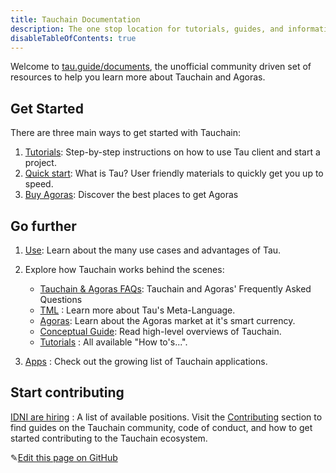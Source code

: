 ```yaml
---
title: Tauchain Documentation
description: The one stop location for tutorials, guides, and information about Tauchain and Agoras
disableTableOfContents: true
---
```


Welcome to [tau.guide/documents](tau.guide/documents), the unofficial community driven set of resources to help you learn more about 
Tauchain and Agoras.

## Get Started

There are three main ways to get started with Tauchain:

1. [Tutorials](/docs/tutorials/index.md): Step-by-step instructions on how to use Tau client and start a project.
2. [Quick start](/docs/quick-start.md): What is Tau? User friendly materials to quickly get you up to speed.  
3. [Buy Agoras](/docs/Tutorials/step-by-step-guide-how-to-buy-agoras.md): Discover the best places to get Agoras

## Go further

1. [Use](/docs/Tutorials/what-is-tauchain-tau.md#businessuse-cases): Learn about the many use cases and advantages of Tau.

2. Explore how Tauchain works behind the scenes:

   - [Tauchain & Agoras FAQs](/docs/tauchain-agoras-faqs.md): Tauchain and Agoras' Frequently Asked Questions
   - [TML](/docs/what-is-tauchain-tau.md#tml) : Learn more about Tau's Meta-Language.
   - [Agoras](/docs/what-is-tauchain-tau.md#agoras): Learn about the Agoras market at it's smart currency.
   - [Conceptual Guide](docs/what-is-tauchain-tau.md): Read high-level overviews of Tauchain.
   - [Tutorials](/docs/Tutorials/index.md) : All available "How to's...".

3. [Apps](/apps/) : Check out the growing list of Tauchain applications.

## Start contributing
[IDNI are hiring](http://www.idni.org/careers/) : A list of available positions.
Visit the [Contributing](/contributing/) section to find guides on the Tauchain community, code of conduct, and how to get started contributing to the Tauchain ecosystem.

✎[Edit this page on GitHub](https://github.com/TauGuide/tau-guide-documents/blob/master/docs/index.md)
